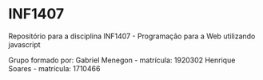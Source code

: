 # INF1407
Repositório para a disciplina INF1407 - Programação para a Web utilizando javascript

Grupo formado por:  Gabriel Menegon - matrícula: 1920302
                    Henrique Soares - matrícula: 1710466
